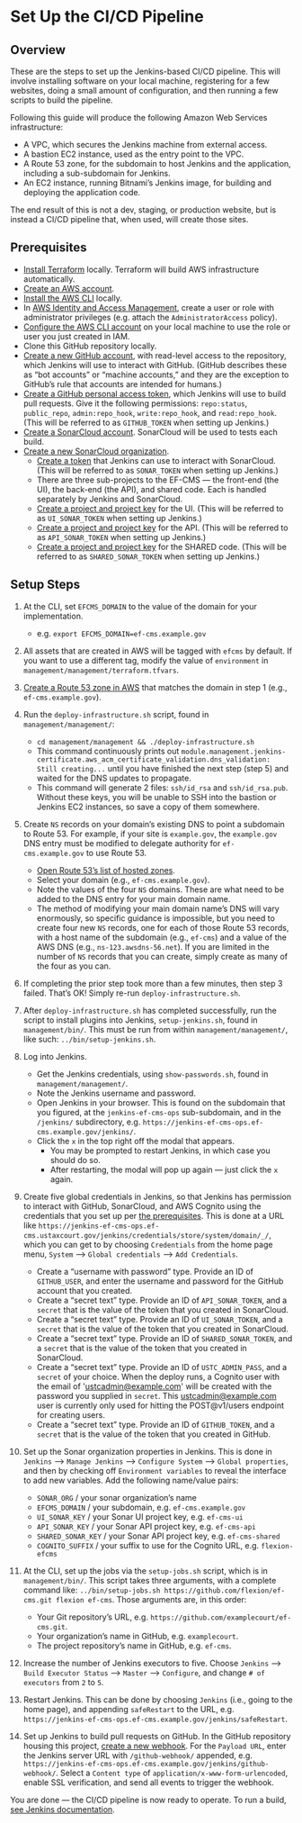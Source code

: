 # Set Up the CI/CD Pipeline

## Overview

These are the steps to set up the Jenkins-based CI/CD pipeline. This will involve installing software on your local machine, registering for a few websites, doing a small amount of configuration, and then running a few scripts to build the pipeline.

Following this guide will produce the following Amazon Web Services infrastructure:

- A VPC, which secures the Jenkins machine from external access.
- A bastion EC2 instance, used as the entry point to the VPC.
- A Route 53 zone, for the subdomain to host Jenkins and the application, including a sub-subdomain for Jenkins.
- An EC2 instance, running Bitnami’s Jenkins image, for building and deploying the application code.

The end result of this is not a dev, staging, or production website, but is instead a CI/CD pipeline that, when used, will create those sites.

## Prerequisites

- [Install Terraform](https://www.terraform.io/downloads.html) locally. Terraform will build AWS infrastructure automatically.
- [Create an AWS account](https://portal.aws.amazon.com/gp/aws/developer/registration/).
- [Install the AWS CLI](https://docs.aws.amazon.com/cli/latest/userguide/installing.html) locally.
- In [AWS Identity and Access Management](https://console.aws.amazon.com/iam/), create a user or role with administrator privileges (e.g. attach the `AdministratorAccess` policy).
- [Configure the AWS CLI account](https://docs.aws.amazon.com/cli/latest/userguide/cli-config-files.html) on your local machine to use the role or user you just created in IAM.
- Clone this GitHub repository locally.
- [Create a new GitHub account](https://github.com/join), with read-level access to the repository, which Jenkins will use to interact with GitHub. (GitHub describes these as “bot accounts” or “machine accounts,” and they are the exception to GitHub’s rule that accounts are intended for humans.)
- [Create a GitHub personal access token](https://github.com/settings/tokens), which Jenkins will use to build pull requests. Give it the following permissions: `repo:status`, `public_repo`, `admin:repo_hook`, `write:repo_hook`, and `read:repo_hook`. (This will be referred to as `GITHUB_TOKEN` when setting up Jenkins.)
- [Create a SonarCloud account](https://sonarcloud.io/). SonarCloud will be used to tests each build.
- [Create a new SonarCloud organization](https://sonarcloud.io/create-organization).
  - [Create a token](https://sonarcloud.io/account/security) that Jenkins can use to interact with SonarCloud. (This will be referred to as `SONAR_TOKEN` when setting up Jenkins.)
  - There are three sub-projects to the EF-CMS — the front-end (the UI), the back-end (the API), and shared code. Each is handled separately by Jenkins and SonarCloud.
  - [Create a project and project key](https://sonarcloud.io/projects/create?manual=true) for the UI. (This will be referred to as `UI_SONAR_TOKEN` when setting up Jenkins.)
  - [Create a project and project key](https://sonarcloud.io/projects/create?manual=true) for the API. (This will be referred to as `API_SONAR_TOKEN` when setting up Jenkins.)
  - [Create a project and project key](https://sonarcloud.io/projects/create?manual=true) for the SHARED code. (This will be referred to as `SHARED_SONAR_TOKEN` when setting up Jenkins.)

## Setup Steps

1. At the CLI, set `EFCMS_DOMAIN` to the value of the domain for your implementation.
   - e.g. `export EFCMS_DOMAIN=ef-cms.example.gov`
2. All assets that are created in AWS will be tagged with `efcms` by default. If you want to use a different tag, modify the value of `environment` in `management/management/terraform.tfvars`.
3. [Create a Route 53 zone in AWS](https://console.aws.amazon.com/route53/) that matches the domain in step 1 (e.g., `ef-cms.example.gov`).
4. Run the `deploy-infrastructure.sh` script, found in `management/management/`:
   - `cd management/management && ./deploy-infrastructure.sh`
   - This command continuously prints out `module.management.jenkins-certificate.aws_acm_certificate_validation.dns_validation: Still creating...` until you have finished the next step (step 5) and waited for the DNS updates to propagate.
   - This command will generate 2 files: `ssh/id_rsa` and `ssh/id_rsa.pub`. Without these keys, you will be unable to SSH into the bastion or Jenkins EC2 instances, so save a copy of them somewhere.
5. Create `NS` records on your domain’s existing DNS to point a subdomain to Route 53. For example, if your site is `example.gov`, the `example.gov` DNS entry must be modified to delegate authority for `ef-cms.example.gov` to use Route 53.
   - [Open Route 53’s list of hosted zones](https://console.aws.amazon.com/route53/home#hosted-zones:).
   - Select your domain (e.g., `ef-cms.example.gov`).
   - Note the values of the four `NS` domains. These are what need to be added to the DNS entry for your main domain name.
   - The method of modifying your main domain name’s DNS will vary enormously, so specific guidance is impossible, but you need to create four new `NS` records, one for each of those Route 53 records, with a host name of the subdomain (e.g., `ef-cms`) and a value of the AWS DNS (e.g., `ns-123.awsdns-56.net`). If you are limited in the number of `NS` records that you can create, simply create as many of the four as you can.
6. If completing the prior step took more than a few minutes, then step 3 failed. That’s OK! Simply re-run `deploy-infrastructure.sh`.
7. After `deploy-infrastructure.sh` has completed successfully, run the script to install plugins into Jenkins, `setup-jenkins.sh`, found in `management/bin/`. This must be run from within `management/management/`, like such: `../bin/setup-jenkins.sh`.
8. Log into Jenkins.
   - Get the Jenkins credentials, using `show-passwords.sh`, found in `management/management/`.
   - Note the Jenkins username and password.
   - Open Jenkins in your browser. This is found on the subdomain that you figured, at the `jenkins-ef-cms-ops` sub-subdomain, and in the `/jenkins/` subdirectory, e.g. `https://jenkins-ef-cms-ops.ef-cms.example.gov/jenkins/`.
   - Click the `x` in the top right off the modal that appears.
     - You may be prompted to restart Jenkins, in which case you should do so.
     - After restarting, the modal will pop up again — just click the `x` again.
9. Create five global credentials in Jenkins, so that Jenkins has permission to interact with GitHub, SonarCloud, and AWS Cognito using the credentials that you set up per [the prerequisites](#Prerequisites). This is done at a URL like `https://jenkins-ef-cms-ops.ef-cms.ustaxcourt.gov/jenkins/credentials/store/system/domain/_/`, which you can get to by choosing `Credentials` from the home page menu, `System` ⟶ `Global credentials` ⟶ `Add Credentials`.
   - Create a “username with password” type. Provide an ID of `GITHUB_USER`, and enter the username and password for the GitHub account that you created.
   - Create a “secret text” type. Provide an ID of `API_SONAR_TOKEN`, and a `secret` that is the value of the token that you created in SonarCloud.
   - Create a “secret text” type. Provide an ID of `UI_SONAR_TOKEN`, and a `secret` that is the value of the token that you created in SonarCloud.
   - Create a “secret text” type. Provide an ID of `SHARED_SONAR_TOKEN`, and a `secret` that is the value of the token that you created in SonarCloud.
   - Create a “secret text” type. Provide an ID of `USTC_ADMIN_PASS`, and a `secret` of your choice.  When the deploy runs, a Cognito user with the email of 'ustcadmin@example.com' will be created with the password you supplied in `secret`.  This ustcadmin@example.com user is currently only used for hitting the POST@v1/users endpoint for creating users.
   - Create a “secret text” type. Provide an ID of `GITHUB_TOKEN`, and a `secret` that is the value of the token that you created in GitHub.

10. Set up the Sonar organization properties in Jenkins. This is done in `Jenkins` ⟶ `Manage Jenkins` ⟶ `Configure System` ⟶ `Global properties`, and then by checking off `Environment variables` to reveal the interface to add new variables. Add the following name/value pairs:

    - `SONAR_ORG` / your sonar organization’s name
    - `EFCMS_DOMAIN` / your subdomain, e.g. `ef-cms.example.gov`
    - `UI_SONAR_KEY` / your Sonar UI project key, e.g. `ef-cms-ui`
    - `API_SONAR_KEY` / your Sonar API project key, e.g. `ef-cms-api`
    - `SHARED_SONAR_KEY` / your Sonar API project key, e.g. `ef-cms-shared`
    - `COGNITO_SUFFIX` / your suffix to use for the Cognito URL, e.g. `flexion-efcms`

11. At the CLI, set up the jobs via the `setup-jobs.sh` script, which is in `management/bin/`. This script takes three arguments, with a complete command like: `../bin/setup-jobs.sh https://github.com/flexion/ef-cms.git flexion ef-cms`. Those arguments are, in this order:
    - Your Git repository’s URL, e.g. `https://github.com/examplecourt/ef-cms.git`.
    - Your organization’s name in GitHub, e.g. `examplecourt`.
    - The project repository’s name in GitHub, e.g. `ef-cms`.

12. Increase the number of Jenkins executors to five. Choose `Jenkins` ⟶ `Build Executor Status` ⟶ `Master` ⟶ `Configure`, and change `# of executors` from `2` to `5`.
13. Restart Jenkins. This can be done by choosing `Jenkins` (i.e., going to the home page), and appending `safeRestart` to the URL, e.g. `https://jenkins-ef-cms-ops.ef-cms.example.gov/jenkins/safeRestart`.
14. Set up Jenkins to build pull requests on GitHub. In the GitHub repository housing this project, [create a new webhook](https://github.com/ustaxcourt/ef-cms/settings/hooks). For the `Payload URL`, enter the Jenkins server URL with `/github-webhook/` appended, e.g. `https://jenkins-ef-cms-ops.ef-cms.example.gov/jenkins/github-webhook/`. Select a `Content type` of `application/x-www-form-urlencoded`, enable SSL verification, and send all events to trigger the webhook.

You are done — the CI/CD pipeline is now ready to operate. To run a build, [see Jenkins documentation](https://jenkins.io/doc/).
